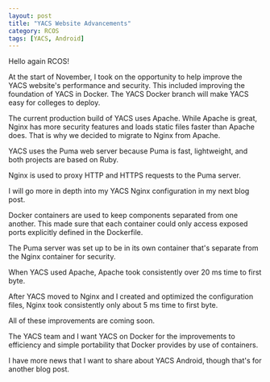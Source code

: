 ```yaml
---
layout: post
title: "YACS Website Advancements"
category: RCOS
tags: [YACS, Android]
---
```


Hello again RCOS!

At the start of November, I took on the opportunity to help improve the YACS website's performance and security. This included improving the foundation of YACS in Docker. The YACS Docker branch will make YACS easy for colleges to deploy.

The current production build of YACS uses Apache. While Apache is great, Nginx has more security features and loads static files faster than Apache does. That is why we decided to migrate to Nginx from Apache.

YACS uses the Puma web server because Puma is fast, lightweight, and both projects are based on Ruby.

Nginx is used to proxy HTTP and HTTPS requests to the Puma server.

I will go more in depth into my YACS Nginx configuration in my next blog post.

Docker containers are used to keep components separated from one another. This made sure that each container could only access exposed ports explicitly defined in the Dockerfile.

The Puma server was set up to be in its own container that's separate from the Nginx container for security.

When YACS used Apache, Apache took consistently over 20 ms time to first byte.

After YACS moved to Nginx and I created and optimized the configuration files, Nginx took consistently only about 5 ms time to first byte.

All of these improvements are coming soon.

The YACS team and I want YACS on Docker for the improvements to efficiency and simple portability that Docker provides by use of containers.

I have more news that I want to share about YACS Android, though that's for another blog post.
